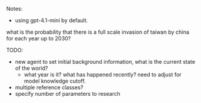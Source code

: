 Notes:

- using gpt-4.1-mini by default. 

what is the probability that there is a full scale invasion of taiwan by china for each year up to 2030?

TODO: 
- new agent to set initial background information, what is the current state of the world? 
  - what year is it? what has happened recently? need to adjust for model knowledge cutoff. 
- multiple reference classes? 
- specify number of parameters to research